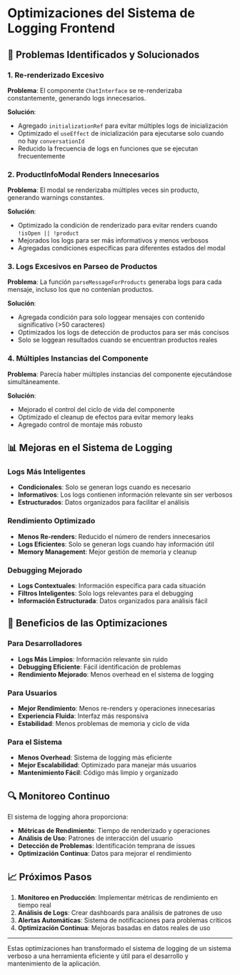 # Optimizaciones del Sistema de Logging Frontend

## 🔧 **Problemas Identificados y Solucionados**

### 1. **Re-renderizado Excesivo**
**Problema**: El componente `ChatInterface` se re-renderizaba constantemente, generando logs innecesarios.

**Solución**:
- Agregado `initializationRef` para evitar múltiples logs de inicialización
- Optimizado el `useEffect` de inicialización para ejecutarse solo cuando no hay `conversationId`
- Reducido la frecuencia de logs en funciones que se ejecutan frecuentemente

### 2. **ProductInfoModal Renders Innecesarios**
**Problema**: El modal se renderizaba múltiples veces sin producto, generando warnings constantes.

**Solución**:
- Optimizado la condición de renderizado para evitar renders cuando `!isOpen || !product`
- Mejorados los logs para ser más informativos y menos verbosos
- Agregadas condiciones específicas para diferentes estados del modal

### 3. **Logs Excesivos en Parseo de Productos**
**Problema**: La función `parseMessageForProducts` generaba logs para cada mensaje, incluso los que no contenían productos.

**Solución**:
- Agregada condición para solo loggear mensajes con contenido significativo (>50 caracteres)
- Optimizados los logs de detección de productos para ser más concisos
- Solo se loggean resultados cuando se encuentran productos reales

### 4. **Múltiples Instancias del Componente**
**Problema**: Parecía haber múltiples instancias del componente ejecutándose simultáneamente.

**Solución**:
- Mejorado el control del ciclo de vida del componente
- Optimizado el cleanup de efectos para evitar memory leaks
- Agregado control de montaje más robusto

## 📊 **Mejoras en el Sistema de Logging**

### **Logs Más Inteligentes**
- **Condicionales**: Solo se generan logs cuando es necesario
- **Informativos**: Los logs contienen información relevante sin ser verbosos
- **Estructurados**: Datos organizados para facilitar el análisis

### **Rendimiento Optimizado**
- **Menos Re-renders**: Reducido el número de renders innecesarios
- **Logs Eficientes**: Solo se generan logs cuando hay información útil
- **Memory Management**: Mejor gestión de memoria y cleanup

### **Debugging Mejorado**
- **Logs Contextuales**: Información específica para cada situación
- **Filtros Inteligentes**: Solo logs relevantes para el debugging
- **Información Estructurada**: Datos organizados para análisis fácil

## 🎯 **Beneficios de las Optimizaciones**

### **Para Desarrolladores**
- **Logs Más Limpios**: Información relevante sin ruido
- **Debugging Eficiente**: Fácil identificación de problemas
- **Rendimiento Mejorado**: Menos overhead en el sistema de logging

### **Para Usuarios**
- **Mejor Rendimiento**: Menos re-renders y operaciones innecesarias
- **Experiencia Fluida**: Interfaz más responsiva
- **Estabilidad**: Menos problemas de memoria y ciclo de vida

### **Para el Sistema**
- **Menos Overhead**: Sistema de logging más eficiente
- **Mejor Escalabilidad**: Optimizado para manejar más usuarios
- **Mantenimiento Fácil**: Código más limpio y organizado

## 🔍 **Monitoreo Continuo**

El sistema de logging ahora proporciona:
- **Métricas de Rendimiento**: Tiempo de renderizado y operaciones
- **Análisis de Uso**: Patrones de interacción del usuario
- **Detección de Problemas**: Identificación temprana de issues
- **Optimización Continua**: Datos para mejorar el rendimiento

## 📈 **Próximos Pasos**

1. **Monitoreo en Producción**: Implementar métricas de rendimiento en tiempo real
2. **Análisis de Logs**: Crear dashboards para análisis de patrones de uso
3. **Alertas Automáticas**: Sistema de notificaciones para problemas críticos
4. **Optimización Continua**: Mejoras basadas en datos reales de uso

---

Estas optimizaciones han transformado el sistema de logging de un sistema verboso a una herramienta eficiente y útil para el desarrollo y mantenimiento de la aplicación.

